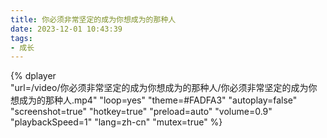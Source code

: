 ```yaml
---
title: 你必须非常坚定的成为你想成为的那种人
date: 2023-12-01 10:43:39
tags:
- 成长
---
```


{%
    dplayer     
    "url=/video/你必须非常坚定的成为你想成为的那种人/你必须非常坚定的成为你想成为的那种人.mp4"
    "loop=yes"
    "theme=#FADFA3"
    "autoplay=false"
    "screenshot=true"
    "hotkey=true"
    "preload=auto"
    "volume=0.9"
    "playbackSpeed=1"
    "lang=zh-cn"
    "mutex=true"
%}

